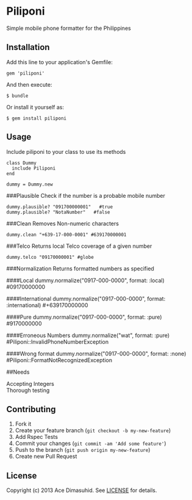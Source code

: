 # Piliponi

Simple mobile phone formatter for the Philippines

## Installation

Add this line to your application's Gemfile:

    gem 'piliponi'

And then execute:

    $ bundle

Or install it yourself as:

    $ gem install piliponi

## Usage
Include piliponi to your class to use its methods

    class Dummy
      include Piliponi
    end

    dummy = Dummy.new

###Plausible
Check if the number is a probable mobile number

    dummy.plausible? "091700000001"   #true
    dummy.plausible? "NotaNumber"   #false

###Clean
Removes Non-numeric characters

    dummy.clean "+639-17-000-0001" #639170000001

###Telco
Returns local Telco coverage of a given number

    dummy.telco "09170000001" #globe

###Normalization
Returns formatted numbers as specified

####Local
    dummy.normalize("0917-000-0000", format: :local) #09170000000

####International
    dummy.normalize("0917-000-0000", format: :international) #+639170000000

####Pure
    dummy.normalize("0917-000-0000", format: :pure) #9170000000

####Erroneous Numbers
    dummy.normalize("wat", format: :pure) #Piliponi::InvalidPhoneNumberException

####Wrong format
    dummy.normalize("0917-000-0000", format: :none) #Piliponi::FormatNotRecognizedException

##Needs

Accepting Integers
<br>
Thorough testing

## Contributing

1. Fork it
2. Create your feature branch (`git checkout -b my-new-feature`)
3. Add Rspec Tests
4. Commit your changes (`git commit -am 'Add some feature'`)
5. Push to the branch (`git push origin my-new-feature`)
6. Create new Pull Request

## License

Copyright (c) 2013 Ace Dimasuhid. See [LICENSE] for details.

[LICENSE]: http://github.com/adimasuhid/piliponi/blob/master/LICENSE.txt
